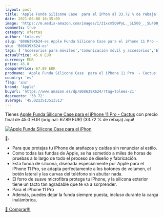 ```yaml
---
layout: post
title: 'Apple Funda Silicone Case  para el iPhon al 33.72 % de rebaja'
date: 2021-06-08 16:35:09
image: 'https://m.media-amazon.com/images/I/21xxm5Q9PyL._SL500_._SL400_.jpg'
comments: true
category: ofertas
author: 'tole.es'
slug: 'B08639X624-es Apple Funda Silicone Case para el iPhone 11 Pro - Cactus'
sku: 'B08639X624-es'
tags: [ 'Accesorios para móviles','Comunicación móvil y accesorios','Electrónica','Fundas y carcasas para teléfonos móviles','apple','iphone', ]
actualPrice: 45.0 EUR
currency: EUR
price: 45.0
comparePrice: 67.89 EUR
prodname: 'Apple Funda Silicone Case  para el iPhone 11 Pro  - Cactus'
country: 'es'
flag: '🇪🇸'
brand: 'Apple'
buyurl: 'https://www.amazon.es/dp/B08639X624/?tag=tolees-21'
descuento: '33.72'
average: '45.0213513513513'
---
```


Tienes [Apple Funda Silicone Case  para el iPhone 11 Pro  - Cactus](https://www.amazon.es/dp/B08639X624/?tag=tolees-21) con precio final de  45.0 EUR (original: 67.89 EUR) (33.72 %  de rebaja) aqui!

[![Apple Funda Silicone Case  para el iPhon](https://m.media-amazon.com/images/I/21xxm5Q9PyL._SL500_._SL400_.jpg)](https://www.amazon.es/dp/B08639X624/?tag=tolees-21)

🔎:

- Para que protejas tu iPhone de arañazos y caídas sin renunciar al estilo.
- Como todas las fundas de Apple, se ha sometido a miles de horas de pruebas a lo largo de todo el proceso de diseño y fabricación.
- Esta funda de silicona, diseñada especialmente por Apple para el iPhone 11 Pro, se adapta perfectamente a los botones de volumen, el botón lateral y las curvas del teléfono sin abultar nada.
- El forro de suave microfibra protege tu iPhone, y la silicona exterior tiene un tacto tan agradable que te va a sorprender.
- Para el iPhone 11 Pro
- Además, puedes dejar la funda siempre puesta, incluso durante la carga inalámbrica.

[🛒 Comprar!!!](https://www.amazon.es/dp/B08639X624/?tag=tolees-21)
